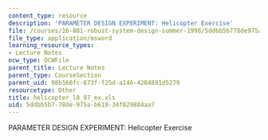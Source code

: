 ```yaml
---
content_type: resource
description: 'PARAMETER DESIGN EXPERIMENT: Helicopter Exercise'
file: /courses/16-881-robust-system-design-summer-1998/5ddbb5b778de975ab61934f029884aa7_helicopter_l8_97_ex.xls
file_type: application/msword
learning_resource_types:
- Lecture Notes
ocw_type: OCWFile
parent_title: Lecture Notes
parent_type: CourseSection
parent_uid: 98b160fc-873f-f25d-a146-4204891d5279
resourcetype: Other
title: helicopter_l8_97_ex.xls
uid: 5ddbb5b7-78de-975a-b619-34f029884aa7
---
```

PARAMETER DESIGN EXPERIMENT: Helicopter Exercise

